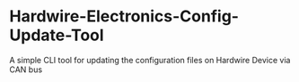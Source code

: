 # Hardwire-Electronics-Config-Update-Tool
A simple CLI tool for updating the configuration files on Hardwire Device via CAN bus 
